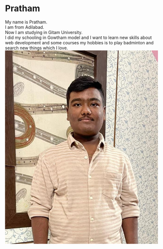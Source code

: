 # Pratham  
My name is Pratham.  
I am from Adilabad.  
Now I am studying in Gitam University.  
I did my schooling in Gowtham model and I want to learn new skills about web development and some courses my hobbies is to play badminton and search new things which I love.
![Pratham](Pratham.jpg)